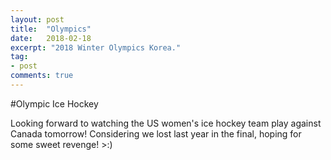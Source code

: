 ```yaml
---
layout: post
title:  "Olympics"
date:   2018-02-18
excerpt: "2018 Winter Olympics Korea."
tag:
- post
comments: true
---
```


#Olympic Ice Hockey

Looking forward to watching the US women's ice hockey team play against Canada tomorrow!
Considering we lost last year in the final, hoping for some sweet revenge! >:)